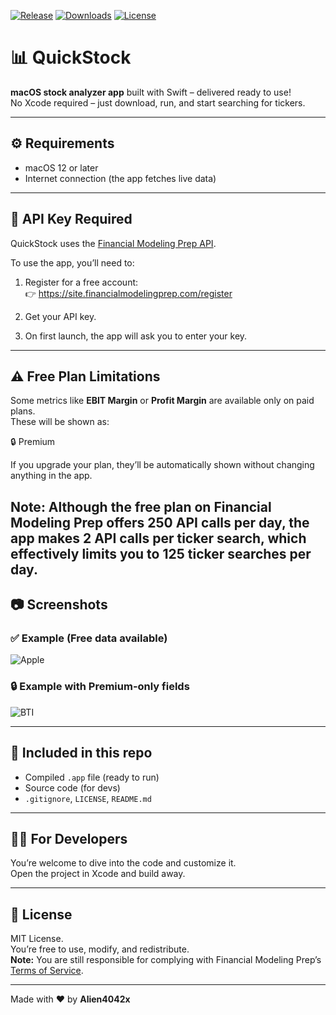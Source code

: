 [![Release](https://img.shields.io/github/v/release/Alien4042x/QuickStock)](https://github.com/Alien4042x/QuickStock/releases)
[![Downloads](https://img.shields.io/github/downloads/Alien4042x/QuickStock/total)](https://github.com/Alien4042x/QuickStock/releases)
[![License](https://img.shields.io/github/license/Alien4042x/QuickStock)](https://github.com/Alien4042x/QuickStock/blob/main/LICENSE)

# 📊 QuickStock

**macOS stock analyzer app** built with Swift – delivered ready to use!  
No Xcode required – just download, run, and start searching for tickers.

---

## ⚙️ Requirements

- macOS 12 or later
- Internet connection (the app fetches live data)

---

## 🔐 API Key Required

QuickStock uses the [Financial Modeling Prep API](https://site.financialmodelingprep.com/developer).

To use the app, you’ll need to:

1. Register for a free account:  
   👉 https://site.financialmodelingprep.com/register

2. Get your API key.

3. On first launch, the app will ask you to enter your key.

---

## ⚠️ Free Plan Limitations

Some metrics like **EBIT Margin** or **Profit Margin** are available only on paid plans.  
These will be shown as:

🔒 Premium

If you upgrade your plan, they’ll be automatically shown without changing anything in the app.

Note: Although the free plan on Financial Modeling Prep offers 250 API calls per day,
the app makes 2 API calls per ticker search, which effectively limits you to 125 ticker searches per day.
---

## 📷 Screenshots

### ✅ Example (Free data available)
![Apple](https://github.com/user-attachments/assets/ddf5b976-35bb-4841-811c-ae9f328ace03)

### 🔒 Example with Premium-only fields
![BTI](https://github.com/user-attachments/assets/10541b3d-b701-4a48-a2b3-dc62166ffa4c)


---

## 📁 Included in this repo

- Compiled `.app` file (ready to run)
- Source code (for devs)
- `.gitignore`, `LICENSE`, `README.md`

---

## 👨‍💻 For Developers

You’re welcome to dive into the code and customize it.  
Open the project in Xcode and build away.

---

## 🧾 License

MIT License.  
You’re free to use, modify, and redistribute.  
**Note:** You are still responsible for complying with Financial Modeling Prep’s [Terms of Service](https://site.financialmodelingprep.com/terms-of-service).

---

Made with ❤️ by **Alien4042x**
